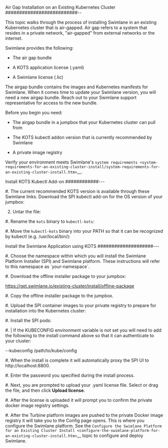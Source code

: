 Air Gap Installation on an Existing Kubernetes Cluster
##########################--

This topic walks through the process of installing Swimlane in an
existing Kubernetes cluster that is air-gapped. Air gap refers to a
system that resides in a private network, "air-gapped" from external
networks or the internet.

Swimlane provides the following:

-  The air gap bundle

-  A KOTS application license (.yaml)

-  A Swimlane license (.lic)

The airgap bundle contains the images and Kubernetes manifests for
Swimlane. When it comes time to update your Swimlane version, you will
need a new airgap bundle. Reach out to your Swimlane support
representative for access to the new bundle.

Before you begin you need:

-  The airgap bundle in a jumpbox that your Kubernetes cluster can pull
   from

-  The KOTS kubectl addon version that is currently recommended by
   Swimlane

-  A private image registry

Verify your environment meets Swimlane's `system
requirements <system-requirements-for-an-existing-cluster-install/system-requirements-for-an-existing-cluster-install.htm>`__.

Install KOTS Kubectl Add-on
############---

#. The current recommended KOTS version is available through these
   Swimlane links. Download the SPI kubectl add-on for the OS version of
   your jumpbox:

2. Untar the file:

#. Rename the `kots` binary to `kubectl-kots`:

#. Move the `kubectl-kots` binary into your PATH so that it can be
   recognized by kubectl (e.g. /usr/local/bin/):

Install the Swimlane Application using KOTS
####################---

#. Choose the namespace within which you will install the Swimlane
   Platform Installer (SPI) and Swimlane platform. These instructions
   will refer to this namespace as \`your-namespace\`.

#. Download the offline installer package to your jumpbox:

   https://get.swimlane.io/existing-cluster/install/offline-package

#. Copy the offline installer package to the jumpbox.

#. Upload the SPI container images to your private registry to prepare
   for installation into the Kubernetes cluster:

#. Install the SPI pods:

#. | If the KUBECONFIG environment variable is not set you will need to
     add the following to the install command above so that it can
     authenticate to your cluster:

   --kubeconfig /path/to/kube/config

#. When the install is complete it will automatically proxy the SPI UI
   to http://localhost:8800.

#. Enter the password you specified during the install process.

#. Next, you are prompted to upload your .yaml license file. Select or
   drag the file, and then click __Upload license__.

#. After the license is uploaded it will prompt you to confirm the
   private docker image registry settings.

#. After the Turbine platform images are pushed to the private Docker
   image registry it will take you to the Config page opens. This is
   where you configure the Swimlane platform. See the `Configure the
   Swimlane Platform for an Existing Cluster
   Install <configure-the-swimlane-platform-for-an-existing-cluster-install.htm>`__
   topic to configure and deploy Swimlane.
